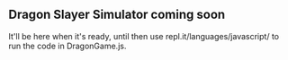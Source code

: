 ## Dragon Slayer Simulator coming soon

It'll be here when it's ready, until then use repl.it/languages/javascript/ to run the code in DragonGame.js.
